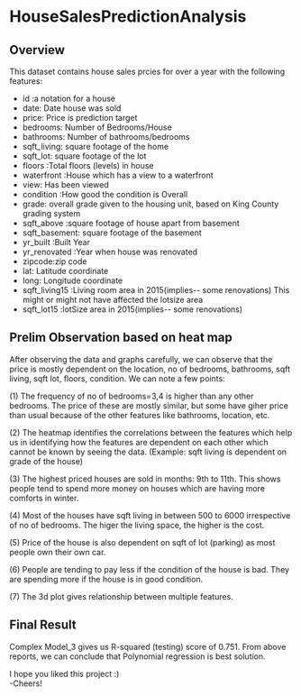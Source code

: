 # HouseSalesPredictionAnalysis

<h2>Overview</h2>
<p>This dataset contains house sales prcies for over a year with the following features:</p>
<ul>
  <li>id :a notation for a house</li>
  <li>date: Date house was sold</li>
  <li>price: Price is prediction target</li>
  <li>bedrooms: Number of Bedrooms/House</li>
  <li>bathrooms: Number of bathrooms/bedrooms</li>
  <li>sqft_living: square footage of the home</li>
  <li>sqft_lot: square footage of the lot</li>
  <li>floors :Total floors (levels) in house</li>
  <li>waterfront :House which has a view to a waterfront</li>
  <li>view: Has been viewed</li>
  <li>condition :How good the condition is Overall</li>
  <li>grade: overall grade given to the housing unit, based on King County grading system</li>
  <li>sqft_above :square footage of house apart from basement</li>
  <li>sqft_basement: square footage of the basement</li>
  <li>yr_built :Built Year</li>
  <li>yr_renovated :Year when house was renovated</li>
  <li>zipcode:zip code</li>
  <li>lat: Latitude coordinate</li>
  <li>long: Longitude coordinate</li>
  <li>sqft_living15 :Living room area in 2015(implies-- some renovations) This might or might not have affected the lotsize area</li>
  <li>sqft_lot15 :lotSize area in 2015(implies-- some renovations)</li>
</ul>

<h2>Prelim Observation based on heat map</h2>
<p>
  After observing the data and graphs carefully, we can observe that the price is mostly dependent on the location, no of bedrooms, bathrooms, sqft living, sqft lot, floors, condition. We can note a few points:<br>

(1) The frequency of no of bedrooms=3,4 is higher than any other bedrooms. The price of these are mostly similar, but some have giher price than usual because of the other features like bathrooms, location, etc.<br>

(2) The heatmap identifies the correlations between the features which help us in identifying how the features are dependent on each other which cannot be known by seeing the data. (Example: sqft living is dependent on grade of the house)<br>

(3) The highest priced houses are sold in months: 9th to 11th. This shows people tend to spend more money on houses which are having more comforts in winter. <br>

(4) Most of the houses have sqft living in between 500 to 6000 irrespective of no of bedrooms. The higer the living space, the higher is the cost. <br>

(5) Price of the house is also dependent on sqft of lot (parking) as most people own their own car. <br>

(6) People are tending to pay less if the condition of the house is bad. They are spending more if the house is in good condition. <br>

(7) The 3d plot gives relationship between multiple features. <br>
</p>

<h2>Final Result</h2>
<p>
  Complex Model_3 gives us R-squared (testing) score of 0.751. From above reports, we can conclude that Polynomial regression is best solution.
</p>

I hope you liked this project :) <br>
-Cheers! 
